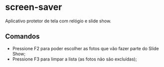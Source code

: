 # screen-saver
Aplicativo protetor de tela com relógio e slide show.

## Comandos
* Pressione F2 para poder escolher as fotos que vão fazer parte do Slide Show;
* Pressione F3 para limpar a lista (as fotos não são excluídas);

